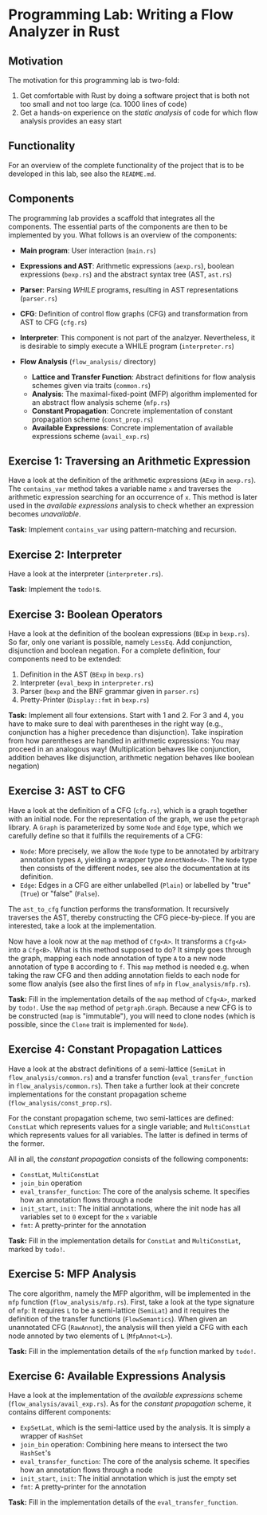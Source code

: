 # Programming Lab: Writing a Flow Analyzer in Rust

## Motivation

The motivation for this programming lab is two-fold:
1. Get comfortable with Rust by doing a software project that is both not too small and not too large (ca. 1000 lines of code)
2. Get a hands-on experience on the *static analysis* of code for which flow analysis provides an easy start

## Functionality

For an overview of the complete functionality of the project that is to be developed in this lab, see also the `README.md`.

## Components

The programming lab provides a scaffold that integrates all the components. The essential parts of the components are then to be implemented by you. What follows is an overview of the components:

- **Main program**: User interaction (`main.rs`)
- **Expressions and AST**: Arithmetic expressions (`aexp.rs`), boolean expressions (`bexp.rs`) and the abstract syntax tree (AST, `ast.rs`)
- **Parser**: Parsing *WHILE* programs, resulting in AST representations (`parser.rs`)
- **CFG**: Definition of control flow graphs (CFG) and transformation from AST to CFG (`cfg.rs`)
- **Interpreter**: This component is not part of the analzyer. Nevertheless, it is desirable to simply execute a WHILE program (`interpreter.rs`)
  
- **Flow Analysis** (`flow_analysis/` directory)
  
  - **Lattice and Transfer Function**: Abstract definitions for flow analysis schemes given via traits (`common.rs`)
  - **Analysis**: The maximal-fixed-point (MFP) algorithm implemented for an abstract flow analysis scheme (`mfp.rs`)
  - **Constant Propagation**: Concrete implementation of constant propagation scheme (`const_prop.rs`)
  - **Available Expressions**: Concrete implementation of available expressions scheme (`avail_exp.rs`)


## Exercise 1: Traversing an Arithmetic Expression

Have a look at the definition of the arithmetic expressions (`AExp` in `aexp.rs`). The `contains_var` method takes a variable name `x` and traverses the arithmetic expression searching for an occurrence of `x`. This method is later used in the *available expressions* analysis to check whether an expression becomes *unavailable*.

**Task:** Implement `contains_var` using pattern-matching and recursion.

## Exercise 2: Interpreter

Have a look at the interpreter (`interpreter.rs`).

**Task:** Implement the `todo!`s.

## Exercise 3: Boolean Operators

Have a look at the definition of the boolean expressions (`BExp` in `bexp.rs`). So far, only one variant is possible, namely `LessEq`. Add conjunction, disjunction and boolean negation. For a complete definition, four components need to be extended:
1. Definition in the AST (`BExp` in `bexp.rs`)
2. Interpreter (`eval_bexp` in `interpreter.rs`)
3. Parser (`bexp` and the BNF grammar given in `parser.rs`)
4. Pretty-Printer (`Display::fmt` in `bexp.rs`)

**Task:** Implement all four extensions. Start with 1 and 2. For 3 and 4, you have to make sure to deal with parentheses in the right way (e.g., conjunction has a higher precedence than disjunction). Take inspiration from how parentheses are handled in arithmetic expressions: You may proceed in an analogous way! (Multiplication behaves like conjunction, addition behaves like disjunction, arithmetic negation behaves like boolean negation)

## Exercise 3: AST to CFG

Have a look at the definition of a CFG (`cfg.rs`), which is a graph together with an initial node. For the representation of the graph, we use the `petgraph` library. A `Graph` is parameterized by some `Node` and `Edge` type, which we carefully define so that it fulfills the requirements of a CFG:

- `Node`: More precisely, we allow the `Node` type to be annotated by arbitrary annotation types `A`, yielding a wrapper type `AnnotNode<A>`. The `Node` type then consists of the different nodes, see also the documentation at its definition.
- `Edge`: Edges in a CFG are either unlabelled (`Plain`) or labelled by "true" (`True`) or "false" (`False`).

The `ast_to_cfg` function performs the transformation. It recursively traverses the AST, thereby constructing the CFG piece-by-piece. If you are interested, take a look at the implementation.

Now have a look now at the `map` method of `Cfg<A>`. It transforms a `Cfg<A>` into a `Cfg<B>`. What is this method supposed to do? It simply goes through the graph, mapping each node annotation of type `A` to a new node annotation of type `B` according to `f`. This `map` method is needed e.g. when taking the raw CFG and then adding annotation fields to each node for some flow analyis (see also the first lines of `mfp` in `flow_analysis/mfp.rs`).

**Task:** Fill in the implementation details of the `map` method of `Cfg<A>`, marked by `todo!`. Use the `map` method of `petgraph.Graph`. Because a new CFG is to be constructed (`map` is "immutable"), you will need to clone nodes (which is possible, since the `Clone` trait is implemented for `Node`).


## Exercise 4: Constant Propagation Lattices

Have a look at the abstract definitions of a semi-lattice (`SemiLat` in `flow_analysis/common.rs`) and a transfer function (`eval_transfer_function` in `flow_analysis/common.rs`). Then take a further look at their concrete implementations for the constant propagation scheme (`flow_analysis/const_prop.rs`).

For the constant propagation scheme, two semi-lattices are defined: `ConstLat` which represents values for a single variable; and `MultiConstLat` which represents values for all variables. The latter is defined in terms of the former.

All in all, the *constant propagation* consists of the following components:
- `ConstLat`, `MultiConstLat`
- `join_bin` operation
- `eval_transfer_function`: The core of the analysis scheme. It specifies how an annotation flows through a node
- `init_start`, `init`: The initial annotations, where the init node has all variables set to `0` except for the `x` variable 
- `fmt`: A pretty-printer for the annotation

**Task:** Fill in the implementation details for `ConstLat` and `MultiConstLat`, marked by `todo!`.

## Exercise 5: MFP Analysis

The core algorithm, namely the MFP algorithm, will be implemented in the `mfp` function (`flow_analysis/mfp.rs`). First, take a look at the type signature of `mfp`: It requires `L` to be a semi-lattice (`SemiLat`) and it requires the definition of the transfer functions (`FlowSemantics`). When given an unannotated CFG (`RawAnnot`), the analysis will then yield a CFG with each node annoted by two elements of `L` (`MfpAnnot<L>`).

**Task:** Fill in the implementation details of the `mfp` function marked by `todo!`.

## Exercise 6: Available Expressions Analysis

Have a look at the implementation of the *available expressions* scheme (`flow_analysis/avail_exp.rs`). As for the *constant propagation* scheme, it contains different components:
- `ExpSetLat`, which is the semi-lattice used by the analysis. It is simply a wrapper of `HashSet`
- `join_bin` operation: Combining here means to intersect the two `HashSet`'s
- `eval_transfer_function`: The core of the analysis scheme. It specifies how an annotation flows through a node
- `init_start`, `init`: The initial annotation which is just the empty set
- `fmt`: A pretty-printer for the annotation

**Task:** Fill in the implementation details of the `eval_transfer_function`.